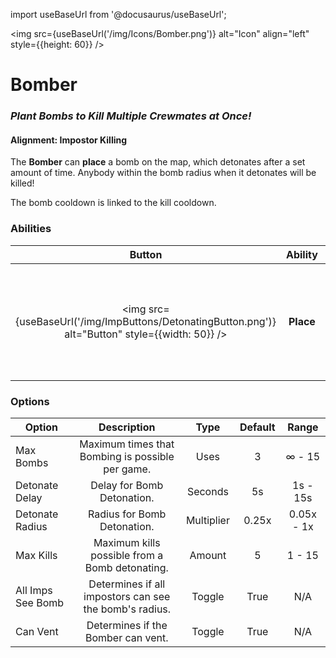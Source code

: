 import useBaseUrl from '@docusaurus/useBaseUrl';

<img src={useBaseUrl('/img/Icons/Bomber.png')} alt="Icon" align="left" style={{height: 60}} />

# Bomber

### _Plant Bombs to Kill Multiple Crewmates at Once!_

#### **Alignment:** Impostor Killing

The **Bomber** can **place** a bomb on the map, which detonates after a set amount of time. Anybody within the bomb radius when it detonates will be killed!

The bomb cooldown is linked to the kill cooldown.

### Abilities

|                                              Button                                               |  Ability  |                                         Description                                          |          Type          |
| :-----------------------------------------------------------------------------------------------: | :-------: | :------------------------------------------------------------------------------------------: | :--------------------: |
| <img src={useBaseUrl('/img/ImpButtons/DetonatingButton.png')} alt="Button" style={{width: 50}} /> | **Place** | Place a bomb, showing the radius in which it'll kill, killing up to a set amount of players. | Delayed Radius Ability |

### Options

| Option            |                      Description                       |    Type    | Default |   Range    |
| ----------------- | :----------------------------------------------------: | :--------: | :-----: | :--------: |
| Max Bombs         |    Maximum times that Bombing is possible per game.    |    Uses    |    3    |   ∞ - 15   |
| Detonate Delay    |               Delay for Bomb Detonation.               |  Seconds   |   5s    |  1s - 15s  |
| Detonate Radius   |              Radius for Bomb Detonation.               | Multiplier |  0.25x  | 0.05x - 1x |
| Max Kills         |     Maximum kills possible from a Bomb detonating.     |   Amount   |    5    |   1 - 15   |
| All Imps See Bomb | Determines if all impostors can see the bomb's radius. |   Toggle   |  True   |    N/A     |
| Can Vent          |           Determines if the Bomber can vent.           |   Toggle   |  True   |    N/A     |

